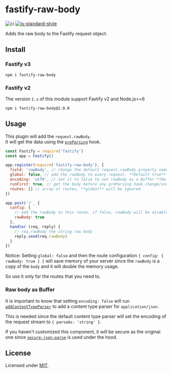 # fastify-raw-body

![ci](https://github.com/Eomm/fastify-raw-body/workflows/ci/badge.svg)
[![js-standard-style](https://img.shields.io/badge/code%20style-standard-brightgreen.svg?style=flat)](http://standardjs.com/)

Adds the raw body to the Fastify request object.

## Install

### Fastify v3

```
npm i fastify-raw-body
```

### Fastify v2

The version `2.x` of this module support Fastify v2 and Node.js>=6

```
npm i fastify-raw-body@2.0.0
```

## Usage

This plugin will add the `request.rawBody`.  
It will get the data using the [`preParsing`](https://github.com/fastify/fastify/blob/master/docs/Hooks.md#preparsing) hook.

```js
const Fastify = require('fastify')
const app = Fastify()

app.register(require('fastify-raw-body'), {
  field: 'rawBody', // change the default request.rawBody property name
  global: false, // add the rawBody to every request. **Default true**
  encoding: 'utf8', // set it to false to set rawBody as a Buffer **Default utf8**
  runFirst: true, // get the body before any preParsing hook change/uncompress it. **Default false**
  routes: [] // array of routes, **global** will be ignored
})

app.post('/', {
  config: {
    // add the rawBody to this route. if false, rawBody will be disabled when global is true
    rawBody: true
  },
  handler (req, reply) {
    // req.rawBody the string raw body
    reply.send(req.rawBody)
  }
})
```

Notice: Setting `global: false` and then the route configuration `{ config: { rawBody: true } }` will
save memory of your server since the `rawBody` is a copy of the `body` and it will double the memory usage.

So use it only for the routes that you need to.

### Raw body as Buffer

It is important to know that setting `encoding: false` will run [`addContentTypeParser`](https://www.fastify.io/docs/master/ContentTypeParser/) to add a content type parser for `application/json`.

This is needed since the default content type parser will set the encoding of the request stream to `{ parseAs: 'string' }`.

If you haven't customized this component, it will be secure as the original one since [`secure-json-parse`](https://www.npmjs.com/package/secure-json-parse) is used under the hood.

## License

Licensed under [MIT](./LICENSE).
